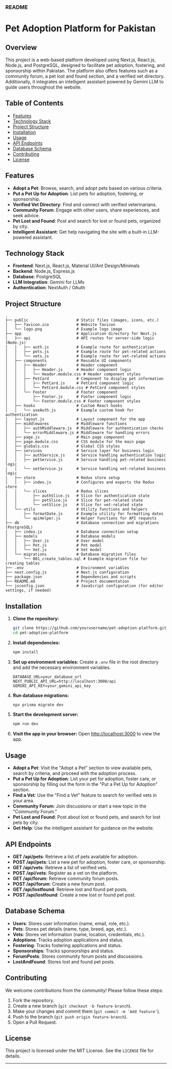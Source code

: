 ### README

# **Pet Adoption Platform for Pakistan**

## **Overview**
This project is a web-based platform developed using Next.js, React.js, Node.js, and PostgreSQL, designed to facilitate pet adoption, fostering, and sponsorship within Pakistan. The platform also offers features such as a community forum, a pet lost and found section, and a verified vet directory. Additionally, it integrates an intelligent assistant powered by Gemini LLM to guide users throughout the website.

## **Table of Contents**
- [Features](#features)
- [Technology Stack](#technology-stack)
- [Project Structure](#project-structure)
- [Installation](#installation)
- [Usage](#usage)
- [API Endpoints](#api-endpoints)
- [Database Schema](#database-schema)
- [Contributing](#contributing)
- [License](#license)

## **Features**
- **Adopt a Pet**: Browse, search, and adopt pets based on various criteria.
- **Put a Pet Up for Adoption**: List pets for adoption, fostering, or sponsorship.
- **Verified Vet Directory**: Find and connect with verified veterinarians.
- **Community Forum**: Engage with other users, share experiences, and seek advice.
- **Pet Lost and Found**: Post and search for lost or found pets, organized by city.
- **Intelligent Assistant**: Get help navigating the site with a built-in LLM-powered assistant.

## **Technology Stack**
- **Frontend**: Next.js, React.js, Material UI/Ant Design/Minimals
- **Backend**: Node.js, Express.js
- **Database**: PostgreSQL
- **LLM Integration**: Gemini for LLMs
- **Authentication**: NextAuth / OAuth

## **Project Structure**
```
.
├── public                     # Static files (images, icons, etc.)
│   ├── favicon.ico            # Website favicon
│   └── logo.png               # Example logo image
├── app                        # Application directory for Next.js
│   ├── api                    # API routes for server-side logic (Node.js)
│   │   ├── auth.js            # Example route for authentication
│   │   ├── pets.js            # Example route for pet-related actions
│   │   └── vets.js            # Example route for vet-related actions
│   ├── components             # Reusable UI components
│   │   ├── Header             # Header component
│   │   │   ├── Header.js      # Header component logic
│   │   │   └── Header.module.css # Header component styles
│   │   ├── PetCard            # Component to display pet information
│   │   │   ├── PetCard.js     # PetCard component logic
│   │   │   └── PetCard.module.css # PetCard component styles
│   │   └── Footer             # Footer component
│   │       ├── Footer.js      # Footer component logic
│   │       └── Footer.module.css # Footer component styles
│   ├── hooks                  # Custom React hooks
│   │   └── useAuth.js         # Example custom hook for authentication
│   ├── layout.js              # Layout component for the app
│   ├── middlewares            # Middleware functions
│   │   ├── authMiddleware.js  # Middleware for authentication checks
│   │   └── errorMiddleware.js # Middleware for handling errors
│   ├── page.js                # Main page component
│   ├── page.module.css        # CSS module for the main page
│   ├── globals.css            # Global CSS styles
│   ├── services               # Service layer for business logic
│   │   ├── authService.js     # Service handling authentication logic
│   │   ├── petService.js      # Service handling pet-related business logic
│   │   └── vetService.js      # Service handling vet-related business logic
│   ├── store                  # Redux store setup
│   │   ├── index.js           # Configures and exports the Redux store
│   │   └── slices             # Redux slices
│   │       ├── authSlice.js   # Slice for authentication state
│   │       ├── petSlice.js    # Slice for pet-related state
│   │       └── vetSlice.js    # Slice for vet-related state
│   └── utils                  # Utility functions and helpers
│       ├── formatDate.js      # Example utility for formatting dates
│       └── apiHelper.js       # Helper functions for API requests
├── db                         # Database connection and migrations (PostgreSQL)
│   ├── index.js               # Database connection setup
│   ├── models                 # Database models
│   │   ├── User.js            # User model
│   │   ├── Pet.js             # Pet model
│   │   └── Vet.js             # Vet model
│   └── migrations             # Database migration files
│       └── 001_create_tables.sql # Example migration file for creating tables
├── .env                       # Environment variables
├── next.config.js             # Next.js configuration
├── package.json               # Dependencies and scripts
├── README.md                  # Project documentation
└── jsconfig.json              # JavaScript configuration (for editor settings, if needed)

```

## **Installation**

1. **Clone the repository:**
   ```bash
   git clone https://github.com/yourusername/pet-adoption-platform.git
   cd pet-adoption-platform
   ```

2. **Install dependencies:**
   ```bash
   npm install
   ```

3. **Set up environment variables:**
   Create a `.env` file in the root directory and add the necessary environment variables.
   ```env
   DATABASE_URL=your_database_url
   NEXT_PUBLIC_API_URL=http://localhost:3000/api
   GEMINI_API_KEY=your_gemini_api_key
   ```

4. **Run database migrations:**
   ```bash
   npx prisma migrate dev
   ```

5. **Start the development server:**
   ```bash
   npm run dev
   ```

6. **Visit the app in your browser:**
   Open [http://localhost:3000](http://localhost:3000) to view the app.

## **Usage**

- **Adopt a Pet**: Visit the "Adopt a Pet" section to view available pets, search by criteria, and proceed with the adoption process.
- **Put a Pet Up for Adoption**: List your pet for adoption, foster care, or sponsorship by filling out the form in the "Put a Pet Up for Adoption" section.
- **Find a Vet**: Use the "Find a Vet" feature to search for verified vets in your area.
- **Community Forum**: Join discussions or start a new topic in the "Community Forum."
- **Pet Lost and Found**: Post about lost or found pets, and search for lost pets by city.
- **Get Help**: Use the intelligent assistant for guidance on the website.

## **API Endpoints**

- **GET /api/pets**: Retrieve a list of pets available for adoption.
- **POST /api/pets**: List a new pet for adoption, foster care, or sponsorship.
- **GET /api/vets**: Retrieve a list of verified vets.
- **POST /api/vets**: Register as a vet on the platform.
- **GET /api/forum**: Retrieve community forum posts.
- **POST /api/forum**: Create a new forum post.
- **GET /api/lostfound**: Retrieve lost and found pet posts.
- **POST /api/lostfound**: Create a new lost or found pet post.

## **Database Schema**

- **Users**: Stores user information (name, email, role, etc.).
- **Pets**: Stores pet details (name, type, breed, age, etc.).
- **Vets**: Stores vet information (name, location, credentials, etc.).
- **Adoptions**: Tracks adoption applications and status.
- **Fostering**: Tracks fostering applications and status.
- **Sponsorships**: Tracks sponsorships and status.
- **ForumPosts**: Stores community forum posts and discussions.
- **LostAndFound**: Stores lost and found pet posts.

## **Contributing**
We welcome contributions from the community! Please follow these steps:

1. Fork the repository.
2. Create a new branch (`git checkout -b feature-branch`).
3. Make your changes and commit them (`git commit -m 'Add feature'`).
4. Push to the branch (`git push origin feature-branch`).
5. Open a Pull Request.

## **License**
This project is licensed under the MIT License. See the `LICENSE` file for details.

---
